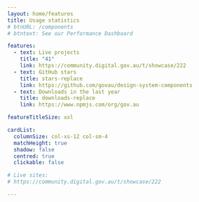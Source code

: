```yaml
---
layout: home/features
title: Usage statistics
# btnURL: /components
# btntext: See our Performance Dashboard

features:
  - text: Live projects
    title: "41"
    link: https://community.digital.gov.au/t/showcase/222
  - text: GitHub stars
    title: stars-replace
    link: https://github.com/govau/design-system-components
  - text: Downloads in the last year
    title: downloads-replace
    link: https://www.npmjs.com/org/gov.au

featureTitleSize: xxl

cardList:
  columnSize: col-xs-12 col-sm-4
  matchHeight: true
  shadow: false
  centred: true
  clickable: false

# Live sites:
# https://community.digital.gov.au/t/showcase/222

---
```

